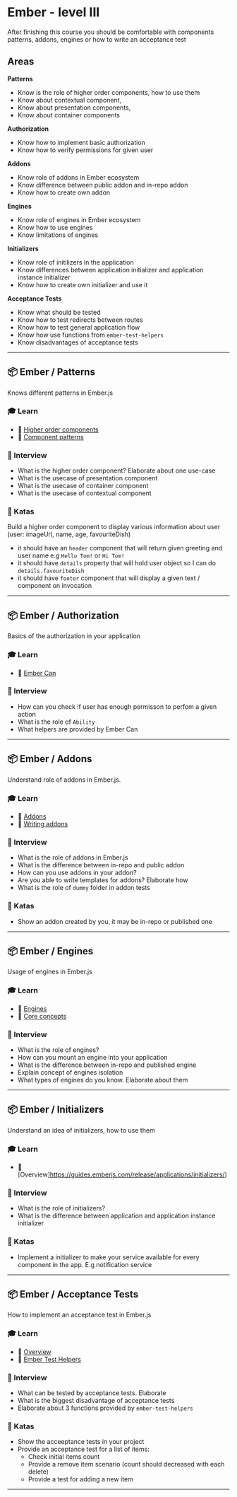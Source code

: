 # Ember - level III
After finishing this course you should be comfortable with components patterns, addons, engines or how to write an acceptance test

## Areas
**Patterns**
- Know is the role of higher order components, how to use them
- Know about contextual component,
- Know about presentation components,
- Know about container components

**Authorization**
- Know how to implement basic authorization
- Know how to verify permissions for given user

**Addons**
- Know role of addons in Ember ecosystem
- Know difference between public addon and in-repo addon
- Know how to create own addon

**Engines**
- Know role of engines in Ember ecosystem
- Know how to use engines
- Know limitations of engines

**Initializers**
- Know role of initilizers in the application
- Know differences between application initializer and application instance initializer
- Know how to create own initializer and use it

**Acceptance Tests**
- Know what should be tested
- Know how to test redirects between routes
- Know how to test general application flow
- Know how use functions from `ember-test-helpers`
- Know disadvantages of acceptance tests
---

## 📦 Ember / Patterns

Knows different patterns in Ember.js

### 🎓 Learn

- 📗 [Higher order components](http://slides.com/miguelcamba/higher-order-components)
- 📗 [Component patterns](https://medium.com/macsour/components-patterns-in-ember-js-5e6fc6eea28f)

### 🎤 Interview

- What is the higher order component? Elaborate about one use-case
- What is the usecase of presentation component
- What is the usecase of container component
- What is the usecase of contextual component

### 📝 Katas
Build a higher order component to display various information about user (user: imageUrl, name, age, favouriteDish)
- it should have an `header` component that will return given greeting and user name e.g `Hello Tom!` or `Hi Tom!`
- it should have `details` property that will hold user object so I can do `details.favouriteDish`
- it should have `footer` component that will display a given text / component on invocation

---
## 📦 Ember / Authorization

Basics of the authorization in your application

### 🎓 Learn

- 📗 [Ember Can](https://github.com/minutebase/ember-can)

### 🎤 Interview

- How can you check if user has enough permisson to perfom a given action
- What is the role of `Ability`
- What helpers are provided by Ember Can

---

## 📦 Ember / Addons

Understand role of addons in Ember.js.

### 🎓 Learn

- 📗 [Addons](https://guides.emberjs.com/release/addons-and-dependencies/#toc_addons)
- 📗 [Writing addons](https://cli.emberjs.com/release/writing-addons/)

### 🎤 Interview

- What is the role of addons in Ember.js
- What is the difference between in-repo and public addon
- How can you use addons in your addon?
- Are you able to write templates for addons? Elaborate how
- What is the role of `dummy` folder in addon tests

### 📝 Katas
- Show an addon created by you, it may be in-repo or published one

---

## 📦 Ember / Engines

Usage of engines in Ember.js

### 🎓 Learn

- 📗 [Engines](https://ember-engines.com/docs)
- 📗 [Core concepts](https://ember-engines.com/docs/dependencies)

### 🎤 Interview
- What is the role of engines?
- How can you mount an engine into your application
- What is the difference between in-repo and published engine
- Explain concept of engines isolation
- What types of engines do you know. Elaborate about them

---

## 📦 Ember / Initializers

Understand an idea of initializers, how to use them

### 🎓 Learn
- 📗 [Overview]https://guides.emberjs.com/release/applications/initializers/)

### 🎤 Interview
- What is the role of initializers?
- What is the difference between application and application instance initializer

### 📝 Katas
- Implement a initializer to make your service available for every component in the app. E.g notification service

---

## 📦 Ember / Acceptance Tests

How to implement an acceptance test in Ember.js

### 🎓 Learn
- 📗 [Overview](https://guides.emberjs.com/release/testing/testing-application/)
- 📗 [Ember Test Helpers](https://github.com/emberjs/ember-test-helpers/)


### 🎤 Interview
- What can be tested by acceptance tests. Elaborate
- What is the biggest disadvantage of acceptance tests
- Elaborate about 3 functions provided by `ember-test-helpers`

### 📝 Katas
- Show the acceeptance tests in your project
- Provide an acceptance test for a list of items:
  - Check initial items count
  - Provide a remove item scenario (count should decreased with each delete)
  - Provide a test for adding a new item
---
